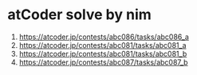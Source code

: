 # atCoder solve by nim
1. https://atcoder.jp/contests/abc086/tasks/abc086_a
1. https://atcoder.jp/contests/abc081/tasks/abc081_a
1. https://atcoder.jp/contests/abc081/tasks/abc081_b
1. https://atcoder.jp/contests/abc087/tasks/abc087_b
